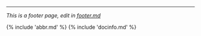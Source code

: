 ---

*This is a footer page, edit in [footer.md](https://github.com/majkinetor/mm-docs-template/blob/master/source/inc/footer.md)*

{% include 'abbr.md' %}
{% include 'docinfo.md' %}